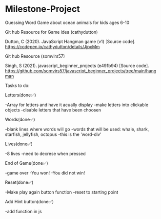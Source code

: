 # Milestone-Project
Guessing Word Game about ocean animals for kids ages 6-10

Git hub Resource for Game idea (cathydutton) 

Dutton, C (2020). JavaScript Hangman game (v1) [Source code]. https://codepen.io/cathydutton/details/JjpxMm

Git hub Resource (somvirs57)

Singh, S (2021). javascript_beginner_projects (e491b94) [Source code]. https://github.com/somvirs57/javascript_beginner_projects/tree/main/hangman

Tasks to do:

Letters(done✅)

-Array for letters and have it acually display -make letters into clickable objects -disable letters that have been choosen

Words(done✅)

-blank lines where words will go -words that will be used: whale, shark, starfish, jellyfish, octopus -this is the 'word-div'

Lives(done✅)

-8 lives -need to decrese when pressed

End of Game(done✅)

-game over -You won! -You did not win!

Reset(done✅)

-Make play again button function -reset to starting point

Add Hint button(done✅)

-add function in js 